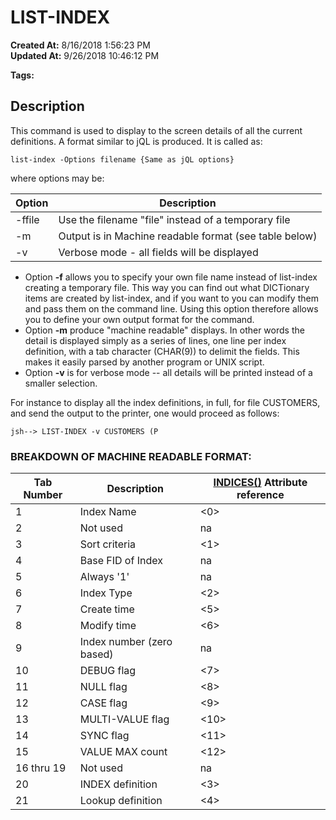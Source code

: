 # LIST-INDEX

**Created At:** 8/16/2018 1:56:23 PM  
**Updated At:** 9/26/2018 10:46:12 PM  

**Tags:**
<badge text='file indexing' vertical='middle' />

## Description 

This command is used to display to the screen details of all the current definitions. A format similar to jQL is produced. It is called as:

```
list-index -Options filename {Same as jQL options}
```

where options may be:


| Option<br> | Description<br> |
| --- | --- |
| -ffile<br> | Use the filename "file" instead of a temporary file<br> |
| -m<br> | Output is in Machine readable format (see table below)<br> |
| -v<br> | Verbose mode - all fields will be displayed<br> |




- Option **-f** allows you to specify your own file name instead of list-index creating a temporary file. This way you can find out what DICTionary items are created by list-index, and if you want to you can modify them and pass them on the command line. Using this option therefore allows you to define your own output format for the command.
- Option **-m** produce "machine readable" displays. In other words the detail is displayed simply as a series of lines, one line per index definition, with a tab character (CHAR(9)) to delimit the fields. This makes it easily parsed by another program or UNIX script.
- Option **-v** is for verbose mode -- all details will be printed instead of a smaller selection.


For instance to display all the index definitions, in full, for file CUSTOMERS, and send the output to the printer, one would proceed as follows:

```
jsh--> LIST-INDEX -v CUSTOMERS (P
```



### BREAKDOWN OF MACHINE READABLE FORMAT:


| Tab Number<br> | Description<br> | [INDICES()](introduction-to-secondary-indexes) Attribute reference<br> |
| --- | --- | --- |
| 1<br> | Index Name<br> | &lt;0&gt;<br> |
| 2<br> | Not used<br> | na<br> |
| 3<br> | Sort criteria<br> | &lt;1&gt;<br> |
| 4<br> | Base FID of Index<br> | na<br> |
| 5<br> | Always '1'<br> | na<br> |
| 6<br> | Index Type<br> | &lt;2&gt;<br> |
| 7<br> | Create time<br> | &lt;5&gt;<br> |
| 8<br> | Modify time<br> | &lt;6&gt;<br> |
| 9<br> | Index number (zero based)<br> | na<br> |
| 10<br> | DEBUG flag<br> | &lt;7&gt;<br> |
| 11<br> | NULL flag<br> | &lt;8&gt;<br> |
| 12<br> | CASE flag<br> | &lt;9&gt;<br> |
| 13<br> | MULTI-VALUE flag<br> | &lt;10&gt;<br> |
| 14<br> | SYNC flag<br> | &lt;11&gt;<br> |
| 15<br> | VALUE MAX count<br> | &lt;12&gt;<br> |
| 16 thru 19<br> | Not used<br> | na<br> |
| 20<br> | INDEX definition<br> | &lt;3&gt;<br> |
| 21<br> | Lookup definition<br> | &lt;4&gt;<br> |

